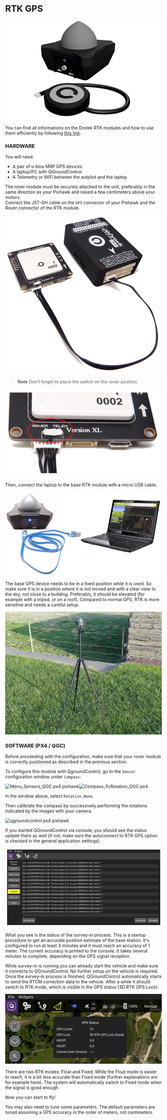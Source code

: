 # RTK GPS

![rtk gnss neo-m8p](../../../images/rtk-gps-kit-for-pixhawk.jpg)

You can find all informations on the Drotek RTK modules and how to use them efficiently by following [this link](https://www.gitbook.com/book/drotek/doc-rtk/details).

### HARDWARE

You will need:

* A pair of u-blox M8P GPS devices
* A laptop/PC with QGroundControl 
* A Telemetry or WiFi between the autpilot and the laptop 

The rover module must be securely attached to the unit, preferably in the same direction as your Pixhawk and raised a few centimeters above your motors.  
Connect the JST-GH cable on the `GPS` connector of your Pixhawk and the Rover connector of the RTK module.

[![neo-m8p](../../../images/M8P-pixhawk.JPG)](https://store.drotek.com/gps/881-xl-rtk-gps-neo-m8p-rover-8944595120625.html)

> **Note** Don't forget to place the switch on the rover position.

![neo-m8p ublox](../../../images/switch-rover-rtk.JPG)

Then, connect the laptop to the base RTK module with a micro USB cable.

![base ublox m8p](../../../images/gps-rtk-xxl-neo-m8p-3.jpg)

The base GPS device needs to be in a fixed position while it is used. So make sure it is in a position where it is not moved and with a clear view to the sky, not close to a building. Preferably, it should be elevated \(for example with a tripod, or on a roof\). Compared to normal GPS, RTK is more sensitive and needs a careful setup.

![base gnss rtk](../../../images/xxl-rtk-gps-neo-m8p-2.jpg)

### SOFTWARE \(PX4 / QGC\)

Before proceeding with the configuration, make sure that your rover module is correctly positioned as described in the previous section.

To configure this module with QgroundControl, go to the `Sensor` configuration window under `Compass`:

![](https://drotek.com/wp-content/uploads/2017/01/Menu_Sensors_QGC.png "Menu\_Sensors\_QGC px4 pixhawk")![](https://drotek.com/wp-content/uploads/2017/01/Compass_FcRotation_QGC.png "Compass\_FcRotation\_QGC px4")

In the window above, select `Rotation_None`.

Then calibrate the compass by successively performing the rotations indicated by the images with your camera.

![](https://drotek.com/wp-content/uploads/2017/01/Window_Compass_Calib_QGC-700x460.png "qgroundcontrol px4 pixhawk")

If you started QGroundControl via console, you should see the status update there as well \(if not, make sure the autoconnect to RTK GPS option is checked in the general application settings\).

![base gnss rtk](../../../images/px4-rtk.png)

What you see is the status of the survey-in process. This is a startup procedure to get an accurate position estimate of the base station. It's configured to run at least 3 minutes and it must reach an accuracy of 1 meter. The current accuracy is printed to the console. It takes several minutes to complete, depending on the GPS signal reception.

While survey-in is running you can already start the vehicle and make sure it connects to QGroundControl. No further setup on the vehicle is required. Once the survey-in process is finished, QGroundControl automatically starts to send the RTCM correction data to the vehicle. After a while it should switch to RTK mode, which is visible in the GPS status \(3D RTK GPS Lock\):

![base gnss rtk](../../../images/qgc_rtk_gps_status.png)

There are two RTK modes: Float and Fixed. While the Float mode is easier to reach, it is a bit less accurate than Fixed mode \(further explanations are for example here\). The system will automatically switch to Fixed mode when the signal is good enough.

Now you can start to fly!

You may also need to tune some parameters. The default parameters are tuned assuming a GPS accuracy in the order of meters, not centimeters.

